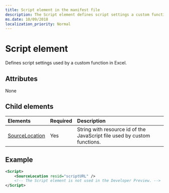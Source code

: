 ```yaml
---
title: Script element in the manifest file
description: The Script element defines script settings a custom function uses in Excel.
ms.date: 10/09/2018
localization_priority: Normal
---
```


# Script element

Defines script settings used by a custom function in Excel.

## Attributes

None

## Child elements

|Elements  |  Required  |  Description  |
|:-----|:-----|:-----|
|  [SourceLocation](customfunctionssourcelocation.md)  |  Yes  | String with resource id of the JavaScript file used by custom functions.|

## Example

```xml
<Script>
    <SourceLocation resid="scriptURL" />
    <!-- The Script element is not used in the Developer Preview. -->
</Script>
```
